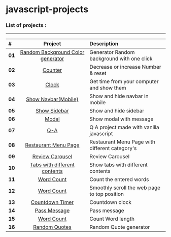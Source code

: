 # javascript-projects

### List of projects :

---

| #      |                                                             Project                                                             | Description                                    |
| :----- | :-----------------------------------------------------------------------------------------------------------------------------: | :--------------------------------------------- |
| **01** |  [Random Background Color generator](https://sepehr-aghdasi82.github.io/Javascript-Projects-for-Beginners/01-Random-BG-Color)   | Generator Random background with one click     |
| **02** |                   [Counter](https://sepehr-aghdasi82.github.io/Javascript-Projects-for-Beginners/02-Counter)                    | Decrease or increase Number & reset            |
| **03** |                [Clock](https://sepehr-aghdasi82.github.io/Javascript-Projects-for-Beginners/03-javascript-Clock)                | Get time from your computer and show them      |
| **04** |        [Show Navbar(Mobile)](https://sepehr-aghdasi82.github.io/Javascript-Projects-for-Beginners/04-Responsive-Navbar)         | Show and hide navbar in mobile                 |
| **05** |           [Show Sidebar](https://sepehr-aghdasi82.github.io/Javascript-Projects-for-Beginners/05-Responsive-Sidebar/)           | Show and hide sidebar                          |
| **06** |                     [Modal](https://sepehr-aghdasi82.github.io/Javascript-Projects-for-Beginners/06-Modal/)                     | Show modal with message                        |
| **07** |                       [Q-A](https://sepehr-aghdasi82.github.io/Javascript-Projects-for-Beginners/07-Q-A/)                       | Q A project made with vanilla javascript       |
| **08** |      [Restaurant Menu Page](https://sepehr-aghdasi82.github.io/Javascript-Projects-for-Beginners/08-Restaurant-Menu-Page/)      | Restaurant Menu Page with different category's |
| **09** |           [Review Carousel](https://sepehr-aghdasi82.github.io/Javascript-Projects-for-Beginners/09-Review-Carousel/)           | Review Carousel                                |
| **10** | [Tabs with different contents](https://sepehr-aghdasi82.github.io/Javascript-Projects-for-Beginners/10-tabs-different-content/) | Show tabs with different contents              |
| **11** |                [Word Count](https://sepehr-aghdasi82.github.io/Javascript-Projects-for-Beginners/11-Word-Count/)                | Count the entered words                        |
| **12** |              [Word Count](https://sepehr-aghdasi82.github.io/Javascript-Projects-for-Beginners/12-smooth-scroll/)               | Smoothly scroll the web page to top position   |
| **13** |           [Countdown Timer](https://sepehr-aghdasi82.github.io/Javascript-Projects-for-Beginners/13-Countdown-Timer/)           | Countdown clock                                |
| **14** |              [Pass Message](https://sepehr-aghdasi82.github.io/Javascript-Projects-for-Beginners/14-Pass-Message/)              | Pass message                                   |
| **15** |                [Word Count](https://sepehr-aghdasi82.github.io/Javascript-Projects-for-Beginners/15-Word-Count/)                | Count Word length                              |
| **16** |             [Random Quotes](https://sepehr-aghdasi82.github.io/Javascript-Projects-for-Beginners/16-Random-Quotes/)             | Random Quote generator                         |
